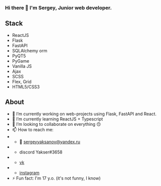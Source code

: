 ### Hi there 👋 I'm Sergey, Junior web developer.

## Stack
* ReactJS
* Flask
* FastAPI
* SQLAlchemy orm
* PyQT5 
* PyGame
* Vanilla JS
* Ajax
* SCSS
* Flex, Grid
* HTML5/CSS3

## About
- 🔭 I’m currently working on web-projects using Flask, FastAPI and React.
- 🌱 I’m currently learning ReactJS + Typescript
- 👯 I’m looking to collaborate on everything 🙃
- 📫 How to reach me:
- - 📧 sergeyyaksanov@yandex.ru
- - discord Yakser#3658
- - [vk](https://vk.com/yakser)
- - [instagram](https://www.instagram.com/y4kser/)
- ⚡ Fun fact: I'm 17 y.o. (it's not funny, I know)

